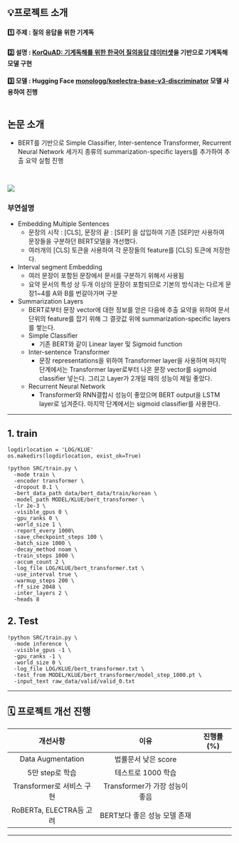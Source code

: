 
## 💡프로젝트 소개

#### 1️⃣ 주제 : 질의 응답을 위한 기계독<br>
#### 2️⃣ 설명 : [KorQuAD: 기계독해를 위한 한국어 질의응답 데이터셋](https://www.dbpia.co.kr/journal/articleDetail?nodeId=NODE07613668)을 기반으로 기계독해 모댈 구현<br> 
#### 3️⃣ 모델 : Hugging Face [monologg/koelectra-base-v3-discriminator](https://huggingface.co/monologg/koelectra-base-v3-discriminator) 모델 사용하여 진행<br><br>

## 논문 소개
- BERT를 기반으로 Simple Classifier, Inter-sentence Transformer, Recurrent Neural Network 세가지 종류의 summarization-specific layers를 추가하여 추출 요약 실험 진행
<br>

![](img/bertsum.png)
### 부연설명
- Embedding Multiple Sentences
  - 문장의 시작 : [CLS], 문장의 끝 : [SEP] 을 삽입하여 기존 [SEP]만 사용하여 문장들을 구분하던 BERT모델을 개선했다.
  - 여러개의 [CLS] 토큰을 사용하여 각 문장들의 feature를 [CLS] 토큰에 저장한다.
- Interval segment Embedding
  - 여러 문장이 포함된 문장에서 문서를 구분하기 위해서 사용됨
  - 요약 문서의 특성 상 두개 이상의 문장이 포함되므로 기본의 방식과는 다르게 문장1~4를 A와 B를 번갈아가며 구분
- Summarization Layers
  - BERT로부터 문장 vector에 대한 정보를 얻은 다음에 추출 요약을 위하여 문서 단위의 feature를 잡기 위해 그 결괏값 위에 summarization-specific layers를 쌓는다. 
  - Simple Classifier
    - 기존 BERT와 같이 Linear layer 및 Sigmoid function
  - Inter-sentence Transformer
    - 문장 representations을 위하여 Transformer layer을 사용하며 마지막 단계에서는 Transformer layer로부터 나온 문장 vector를 sigmoid classifier 넣는다. 그리고 Layer가 2개일 때의 성능이 제일 좋았다.
  - Recurrent Neural Network
    - Transformer와 RNN결합시 성능이 좋았으며 BERT output을 LSTM layer로 넘겨준다. 마지막 단계에서는 sigmoid classifier를 사용한다.


---
## 1. train

```
logdirlocation = 'LOG/KLUE'
os.makedirs(logdirlocation, exist_ok=True)

!python SRC/train.py \
  -mode train \
  -encoder transformer \
  -dropout 0.1 \
  -bert_data_path data/bert_data/train/korean \
  -model_path MODEL/KLUE/bert_transformer \
  -lr 2e-3 \
  -visible_gpus 0 \
  -gpu_ranks 0 \
  -world_size 1 \
  -report_every 1000\
  -save_checkpoint_steps 100 \
  -batch_size 1000 \
  -decay_method noam \
  -train_steps 1000 \
  -accum_count 2 \
  -log_file LOG/KLUE/bert_transformer.txt \
  -use_interval true \
  -warmup_steps 200 \
  -ff_size 2048 \
  -inter_layers 2 \
  -heads 8
```

## 2. Test
```
!python SRC/train.py \
  -mode inference \
  -visible_gpus -1 \
  -gpu_ranks -1 \
  -world_size 0 \
  -log_file LOG/KLUE/bert_transformer.txt \
  -test_from MODEL/KLUE/bert_transformer/model_step_1000.pt \
  -input_text raw_data/valid/valid_0.txt
```

---
## 🗓️ 프로젝트 개선 진행

|개선사항|이유|진행률(%)|
|:-----:|:-----:|:-----:|
|Data Augmentation|법률문서 낮은 score||
|5만 step로 학습|테스트로 1000 학습||
|Transformer로 서비스 구현|Transformer가 가장 성능이 좋음||
|RoBERTa, ELECTRA등 고려|BERT보다 좋은 성능 모델 존재||


---
